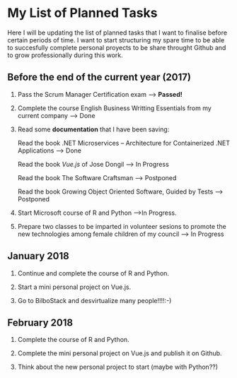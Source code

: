 # My List of Planned Tasks
Here I will be updating the list of planned tasks that I want to finalise before certain periods of time. I want to start structuring my spare time to be able to succesfully complete personal proyects to be share throught Github and to grow professionally during this work. 
## Before the end of the current year (2017)
1. Pass the Scrum Manager Certification exam --> **Passed!**

2. Complete the course English Business Writting Essentials from my current company --> Done

3. Read some **documentation** that I have been saving:

   Read the book .NET Microservices – Architecture for Containerized .NET Applications --> Done

   Read the book _Vue.js_ of Jose Dongil --> In Progress

   Read the book The Software Craftsman --> Postponed

   Read the book Growing Object Oriented Software, Guided by Tests --> Postponed

4. Start Microsoft course of R and Python  -->In Progress.

5. Prepare two classes to be imparted in volunteer sesions to promote the new technologies among female children of my council  --> In Progress

## January 2018

1. Continue and complete the course of R and Python.

2. Start a mini personal project on Vue.js.

3. Go to BilboStack and desvirtualize many people!!!!:-)

## February 2018

1. Complete the course of R and Python.

2. Complete the mini personal project on Vue.js and publish it on Github.

3. Think about the new personal project to start (maybe with Python??)



